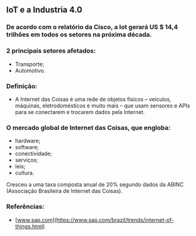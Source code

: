 ## IoT e a Industria 4.0 
### De acordo com o relatório da Cisco, a Iot gerará US $ 14,4 trilhões em todos os setores na próxima década.
### 2 principais setores afetados:
- Transporte;
- Automotivo.

### Definição:
- A Internet das Coisas é uma rede de objetos físicos – veículos, máquinas, eletrodomésticos e muito mais – que usam sensores e APIs para se conectarem e trocarem dados pela Internet.

### O mercado global de Internet das Coisas, que engloba:
- hardware;
- software;
- conectividade;
- serviços;
- leis;
- cultura.

Cresceu a uma taxa composta anual de 20% segundo dados da ABINC (Associação Brasileira de Internet das Coisas).


### Referências:
- [www.sap.com](https://www.sap.com/brazil/trends/internet-of-things.html)
